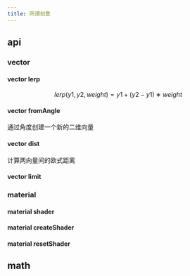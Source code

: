 ```yaml
---
title: 所谓创意
---
```


## api

### vector

#### vector lerp
```math
lerp(y1,y2,weight)=y1+(y2−y1)∗weight
```

<ClientOnly>
<iframeControl src='/note/markdown/notInPage/fantastic/vector.lerp.html'>
</iframeControl>
</CLientOnly>


#### vector fromAngle
<ClientOnly>
<iframeControl src='/note/markdown/notInPage/fantastic/vector.fromAngle.html'>
</iframeControl>
</CLientOnly>

通过角度创建一个新的二维向量

#### vector dist
计算两向量间的欧式距离

<ClientOnly>
<iframeControl src='/note/markdown/notInPage/fantastic/vector.dist.html'>
</iframeControl>
</CLientOnly>

#### vector limit

<ClientOnly>
<iframeControl src='/note/markdown/notInPage/fantastic/vector.limit.html'>
</iframeControl>
</CLientOnly>

### material

#### material shader

<ClientOnly>
<iframeControl src='/note/markdown/notInPage/fantastic/material.shader.html'>
</iframeControl>
</CLientOnly>

#### material createShader

<ClientOnly>
<iframeControl src='/note/markdown/notInPage/fantastic/material.createShader.html'>
</iframeControl>
</CLientOnly>

#### material resetShader

<ClientOnly>
<iframeControl src='/note/markdown/notInPage/fantastic/material.resetShader.html'>
</iframeControl>
</CLientOnly>



## math
